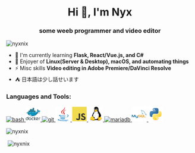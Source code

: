 <h1 align="center">Hi 👋, I'm Nyx</h1>
<h3 align="center">some weeb programmer and video editor</h3>

<p align="left"> <img src="https://komarev.com/ghpvc/?username=nyxnix&label=Profile%20views&color=0e75b6&style=flat" alt="nyxnix" /> </p>

- 🤔 I'm currently learning **Flask, React/Vue.js, and C#**
- 🌊 Enjoyer of **Linux(Server & Desktop), macOS, and automating things**
- ⚡ Misc skills **Video editing in Adobe Premiere/DaVinci Resolve**
- ⛺︎ 日本語は少し話せいます

<h3 align="left">Languages and Tools:</h3>
<p align="left"> <a href="https://www.gnu.org/software/bash/" target="_blank" rel="noreferrer"> <img src="https://www.vectorlogo.zone/logos/gnu_bash/gnu_bash-icon.svg" alt="bash" width="40" height="40"/> </a> <a href="https://www.docker.com/" target="_blank" rel="noreferrer"> <img src="https://raw.githubusercontent.com/devicons/devicon/master/icons/docker/docker-original-wordmark.svg" alt="docker" width="40" height="40"/> </a> <a href="https://git-scm.com/" target="_blank" rel="noreferrer"> <img src="https://www.vectorlogo.zone/logos/git-scm/git-scm-icon.svg" alt="git" width="40" height="40"/> </a> <a href="https://www.java.com" target="_blank" rel="noreferrer"> <img src="https://raw.githubusercontent.com/devicons/devicon/master/icons/java/java-original.svg" alt="java" width="40" height="40"/> </a> <a href="https://developer.mozilla.org/en-US/docs/Web/JavaScript" target="_blank" rel="noreferrer"> <img src="https://raw.githubusercontent.com/devicons/devicon/master/icons/javascript/javascript-original.svg" alt="javascript" width="40" height="40"/> </a> <a href="https://www.linux.org/" target="_blank" rel="noreferrer"> <img src="https://raw.githubusercontent.com/devicons/devicon/master/icons/linux/linux-original.svg" alt="linux" width="40" height="40"/> </a> <a href="https://mariadb.org/" target="_blank" rel="noreferrer"> <img src="https://www.vectorlogo.zone/logos/mariadb/mariadb-icon.svg" alt="mariadb" width="40" height="40"/> </a> <a href="https://www.mysql.com/" target="_blank" rel="noreferrer"> <img src="https://raw.githubusercontent.com/devicons/devicon/master/icons/mysql/mysql-original-wordmark.svg" alt="mysql" width="40" height="40"/> </a> <a href="https://www.python.org" target="_blank" rel="noreferrer"> <img src="https://raw.githubusercontent.com/devicons/devicon/master/icons/python/python-original.svg" alt="python" width="40" height="40"/> </a>

<p><img align="center" src="https://github-readme-stats.vercel.app/api/top-langs?username=nyxnix&show_icons=true&locale=en&layout=compact" alt="nyxnix" /></p>

<p>&nbsp;<img align="center" src="https://github-readme-stats.vercel.app/api?username=nyxnix&show_icons=true&locale=en" alt="nyxnix" /></p>
